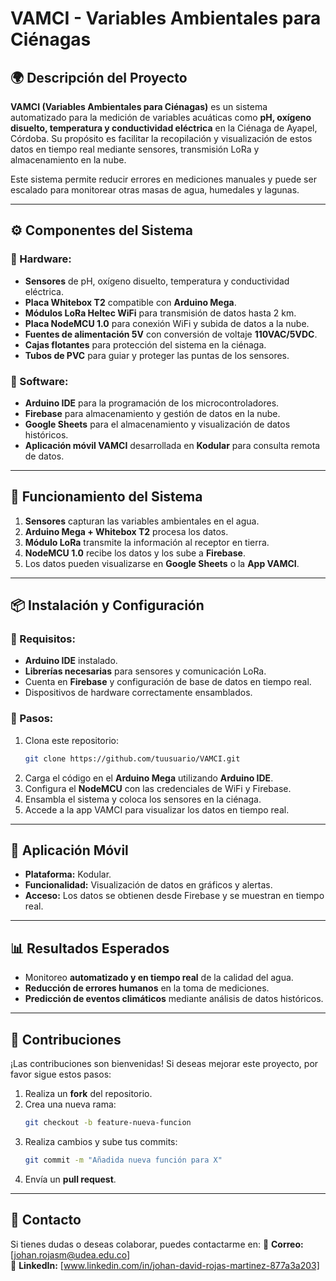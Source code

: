 # VAMCI - Variables Ambientales para Ciénagas

## 🌍 Descripción del Proyecto
**VAMCI (Variables Ambientales para Ciénagas)** es un sistema automatizado para la medición de variables acuáticas como **pH, oxígeno disuelto, temperatura y conductividad eléctrica** en la Ciénaga de Ayapel, Córdoba. Su propósito es facilitar la recopilación y visualización de estos datos en tiempo real mediante sensores, transmisión LoRa y almacenamiento en la nube.

Este sistema permite reducir errores en mediciones manuales y puede ser escalado para monitorear otras masas de agua, humedales y lagunas.

---

## ⚙️ Componentes del Sistema
### 🔌 Hardware:
- **Sensores** de pH, oxígeno disuelto, temperatura y conductividad eléctrica.
- **Placa Whitebox T2** compatible con **Arduino Mega**.
- **Módulos LoRa Heltec WiFi** para transmisión de datos hasta 2 km.
- **Placa NodeMCU 1.0** para conexión WiFi y subida de datos a la nube.
- **Fuentes de alimentación 5V** con conversión de voltaje **110VAC/5VDC**.
- **Cajas flotantes** para protección del sistema en la ciénaga.
- **Tubos de PVC** para guiar y proteger las puntas de los sensores.

### 💾 Software:
- **Arduino IDE** para la programación de los microcontroladores.
- **Firebase** para almacenamiento y gestión de datos en la nube.
- **Google Sheets** para el almacenamiento y visualización de datos históricos.
- **Aplicación móvil VAMCI** desarrollada en **Kodular** para consulta remota de datos.

---

## 📡 Funcionamiento del Sistema
1. **Sensores** capturan las variables ambientales en el agua.
2. **Arduino Mega + Whitebox T2** procesa los datos.
3. **Módulo LoRa** transmite la información al receptor en tierra.
4. **NodeMCU 1.0** recibe los datos y los sube a **Firebase**.
5. Los datos pueden visualizarse en **Google Sheets** o la **App VAMCI**.

---

## 📦 Instalación y Configuración
### 🔧 Requisitos:
- **Arduino IDE** instalado.
- **Librerías necesarias** para sensores y comunicación LoRa.
- Cuenta en **Firebase** y configuración de base de datos en tiempo real.
- Dispositivos de hardware correctamente ensamblados.

### 🚀 Pasos:
1. Clona este repositorio:
   ```bash
   git clone https://github.com/tuusuario/VAMCI.git
   ```
2. Carga el código en el **Arduino Mega** utilizando **Arduino IDE**.
3. Configura el **NodeMCU** con las credenciales de WiFi y Firebase.
4. Ensambla el sistema y coloca los sensores en la ciénaga.
5. Accede a la app VAMCI para visualizar los datos en tiempo real.

---

## 📱 Aplicación Móvil
- **Plataforma:** Kodular.
- **Funcionalidad:** Visualización de datos en gráficos y alertas.
- **Acceso:** Los datos se obtienen desde Firebase y se muestran en tiempo real.

---

## 📊 Resultados Esperados
- Monitoreo **automatizado y en tiempo real** de la calidad del agua.
- **Reducción de errores humanos** en la toma de mediciones.
- **Predicción de eventos climáticos** mediante análisis de datos históricos.

---

## 🤝 Contribuciones
¡Las contribuciones son bienvenidas! Si deseas mejorar este proyecto, por favor sigue estos pasos:
1. Realiza un **fork** del repositorio.
2. Crea una nueva rama:
   ```bash
   git checkout -b feature-nueva-funcion
   ```
3. Realiza cambios y sube tus commits:
   ```bash
   git commit -m "Añadida nueva función para X"
   ```
4. Envía un **pull request**.

---

## 📩 Contacto
Si tienes dudas o deseas colaborar, puedes contactarme en:
📧 **Correo:** [johan.rojasm@udea.edu.co]  
🔗 **LinkedIn:** [www.linkedin.com/in/johan-david-rojas-martinez-877a3a203]
